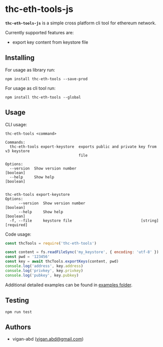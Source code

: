 # thc-eth-tools-js

**`thc-eth-tools-js`** is a simple cross platform cli tool for ethereum network.

Currently supported features are:
- export key content from keystore file


## Installing

For usage as library run:
```console
npm install thc-eth-tools --save-prod
```

For usage as cli tool run:
```console
npm install thc-eth-tools --global
```


## Usage

CLI usage:
```console
thc-eth-tools <command>

Commands:
  thc-eth-tools export-keystore  exports public and private key from v3 keystore
                                 file

Options:
  --version  Show version number                                       [boolean]
  --help     Show help                                                 [boolean]


thc-eth-tools export-keystore
Options:
      --version  Show version number                                   [boolean]
      --help     Show help                                             [boolean]
  -f, --file     keystore file                               [string] [required]
```

Code usage:
```javascript
const thcTools = require('thc-eth-tools')

const content = fs.readFileSync('my_keystore', { encoding: 'utf-8' })
const pwd = '123456'
const key = await thcTools.exportKeys(content, pwd)
console.log('address', key.address)
console.log('privkey', key.privkey)
console.log('pubkey', key.pubkey)
```

Additional detailed examples can be found in [examples folder](./examples).

## Testing

```console
npm run test
```


## Authors
- vigan-abd (vigan.abd@gmail.com)
